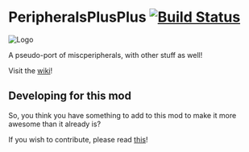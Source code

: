 PeripheralsPlusPlus [![Build Status](https://drone.io/github.com/austinv11/PeripheralsPlusPlus/status.png)](https://drone.io/github.com/austinv11/PeripheralsPlusPlus/files)
===================

![Logo](http://puu.sh/fB9TB/66231fda96.png)

A pseudo-port of miscperipherals, with other stuff as well!

Visit the [wiki](https://github.com/austinv11/PeripheralsPlusPlus/wiki)!

## Developing for this mod

So, you think you have something to add to this mod to make it more awesome than it already is?

If you wish to contribute, please read [this](https://github.com/austinv11/PeripheralsPlusPlus/blob/master/DEVELOPING.md)!
